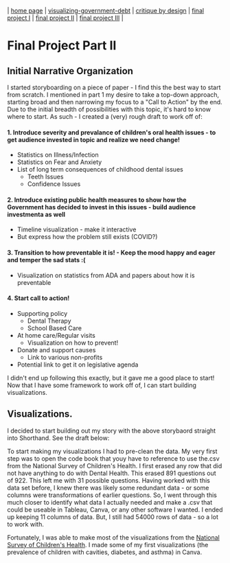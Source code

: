 | [home page](https://kjmattso.github.io/Mattson-portfolio/) | [visualizing-government-debt](https://kjmattso.github.io/Mattson-portfolio/Visualizing_gov_debt.html) | [critique by design](https://kjmattso.github.io/Mattson-portfolio/Critique_by_design.html) | [final project I](https://kjmattso.github.io/Mattson-portfolio/Final_project_pt1.html) | [final project II](https://kjmattso.github.io/Mattson-portfolio/Final_project_pt2.html) | [final project III](final-project-part-three) |

# Final Project Part II

## Initial Narrative Organization
I started storyboarding on a piece of paper - I find this the best way to start from scratch. I mentioned in part 1 my desire to take a top-down approach, starting broad and then narrowing my focus to a "Call to Action" by the end. Due to the initial breadth of possibilities with this topic, it's hard to know where to start. As such - I created a (very) rough draft to work off of:

#### 1. Introduce severity and prevalance of children's oral health issues - to get audience invested in topic and realize we need change!
   - Statistics on Illness/Infection
   - Statistics on Fear and Anxiety
   - List of long term consequences of childhood dental issues
     - Teeth Issues
     - Confidence Issues
#### 2. Introduce existing public health measures to show how the Government has decided to invest in this issues - build audience investmenta as well
   - Timeline visualization - make it interactive
   - But express how the problem still exists (COVID?)  
#### 3. Transition to how preventable it is! - Keep the mood happy and eager and temper the sad stats :(
   - Visualization on statistics from ADA and papers about how it is preventable
#### 4. Start call to action!
   - Supporting policy
     - Dental Therapy
     - School Based Care
   - At home care/Regular visits
     - Visualization on how to prevent!
   - Donate and support causes
     - Link to various non-profits
   - Potential link to get it on legislative agenda

I didn't end up following this exactly, but it gave me a good place to start! Now that I have some framework to work off of, I can start building visualizations.

## Visualizations.

I decided to start building out my story with the above storybaord straight into Shorthand. See the draft below:




To start making my visualizations I had to pre-clean the data. My very first step was to open the code book that youy have to reference to use the.csv from the National Survey of Children's Health. I first erased any row that did not have anything to do with Dental Health. This erased 891 questions out of 922. This left me with 31 possible questions. Having worked with this data set before, I knew there was likely some redundant data - or some columns were transformations of earlier questions. So, I went through this much closer to identify what data I actually needed and make a .csv that could be useable in Tableau, Canva, or any other software I wanted. I ended up keeping 11 columns of data. But, I still had 54000 rows of data - so a lot to work with. 

Fortunately, I was able to make most of the visualizations from the [National Survey of Children's Health](https://www.childhealthdata.org/learn-about-the-nsch). I made some of my first visualizations (the prevalence of children with cavities, diabetes, and asthma) in Canva. 

